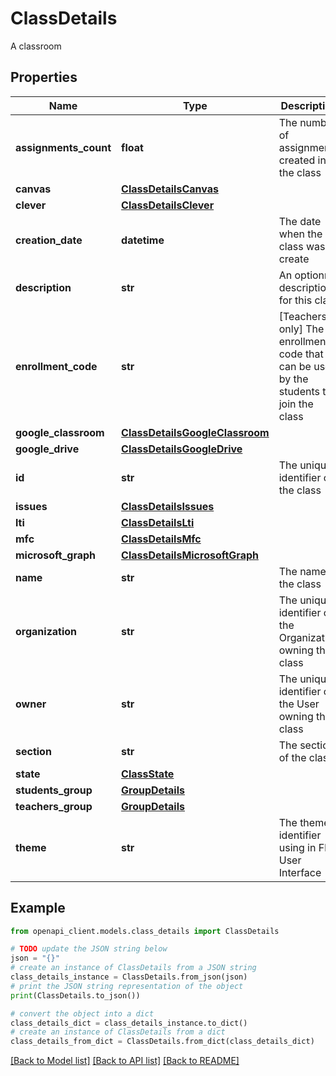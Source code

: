 # ClassDetails

A classroom

## Properties

Name | Type | Description | Notes
------------ | ------------- | ------------- | -------------
**assignments_count** | **float** | The number of assignments created in the class | [optional] 
**canvas** | [**ClassDetailsCanvas**](ClassDetailsCanvas.md) |  | [optional] 
**clever** | [**ClassDetailsClever**](ClassDetailsClever.md) |  | [optional] 
**creation_date** | **datetime** | The date when the class was create | [optional] 
**description** | **str** | An optionnal description for this class | [optional] 
**enrollment_code** | **str** | [Teachers only] The enrollment code that can be used by the students to join the class  | [optional] 
**google_classroom** | [**ClassDetailsGoogleClassroom**](ClassDetailsGoogleClassroom.md) |  | [optional] 
**google_drive** | [**ClassDetailsGoogleDrive**](ClassDetailsGoogleDrive.md) |  | [optional] 
**id** | **str** | The unique identifier of the class | [optional] 
**issues** | [**ClassDetailsIssues**](ClassDetailsIssues.md) |  | [optional] 
**lti** | [**ClassDetailsLti**](ClassDetailsLti.md) |  | [optional] 
**mfc** | [**ClassDetailsMfc**](ClassDetailsMfc.md) |  | [optional] 
**microsoft_graph** | [**ClassDetailsMicrosoftGraph**](ClassDetailsMicrosoftGraph.md) |  | [optional] 
**name** | **str** | The name of the class | [optional] 
**organization** | **str** | The unique identifier of the Organization owning this class | [optional] 
**owner** | **str** | The unique identifier of the User owning this class | [optional] 
**section** | **str** | The section of the class | [optional] 
**state** | [**ClassState**](ClassState.md) |  | [optional] 
**students_group** | [**GroupDetails**](GroupDetails.md) |  | [optional] 
**teachers_group** | [**GroupDetails**](GroupDetails.md) |  | [optional] 
**theme** | **str** | The theme identifier using in Flat User Interface | [optional] 

## Example

```python
from openapi_client.models.class_details import ClassDetails

# TODO update the JSON string below
json = "{}"
# create an instance of ClassDetails from a JSON string
class_details_instance = ClassDetails.from_json(json)
# print the JSON string representation of the object
print(ClassDetails.to_json())

# convert the object into a dict
class_details_dict = class_details_instance.to_dict()
# create an instance of ClassDetails from a dict
class_details_from_dict = ClassDetails.from_dict(class_details_dict)
```
[[Back to Model list]](../README.md#documentation-for-models) [[Back to API list]](../README.md#documentation-for-api-endpoints) [[Back to README]](../README.md)


